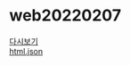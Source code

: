 # web20220207

<!-- comment -->

[다시보기](https://skku0-my.sharepoint.com/:f:/g/personal/b0s0e0_skku_edu/EmGg2RSxuTtAvh24aYrbUVoBXcKPTdRPXE2XmkZnlELO_g)  
[html.json](https://gist.githubusercontent.com/sebaek/91f4df86e2506cb226986d8be75ffca5/raw/2370d6396e581ce094a3a69757861c9bf2eae133/html.json)  
